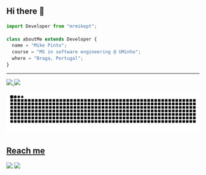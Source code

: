 ## Hi there 👋

```js
import Developer from "mrmikept";

class aboutMe extends Developer {
  name = "Mike Pinto";
  course = "MS in software engineering @ UMinho";
  where = "Braga, Portugal";
}
```

-----------------------------

<div>
<a href="https://github.com/mrmikept">
<img loading="lazy" height="180em" src="https://github-readme-stats.vercel.app/api/top-langs/?username=mrmikept&layout=compact&langs_count=7&theme=vue-dark"/>
<img loading="lazy" height="180em" src="https://github-readme-stats.vercel.app/api?username=mrmikept&show_icons=true&theme=vue-dark&include_all_commits=true&count_private=true"/>
</div>

![Snake animation](https://github.com/mrmikept/mrmikept/blob/output/github-contribution-grid-snake.svg)

## Reach me

<div>
    <a href = "mailto:mikepinto.code@gmail.com"><img loading="lazy" src="https://img.shields.io/badge/Gmail-D14836?style=for-the-badge&logo=gmail&logoColor=white" target="_blank"></a>
    <a href="https://www.linkedin.com/in/mike-pinto" target="_blank"><img loading="lazy" src="https://img.shields.io/badge/-LinkedIn-%230077B5?style=for-the-badge&logo=linkedin&logoColor=white" target="_blank"></a>   
</div>
